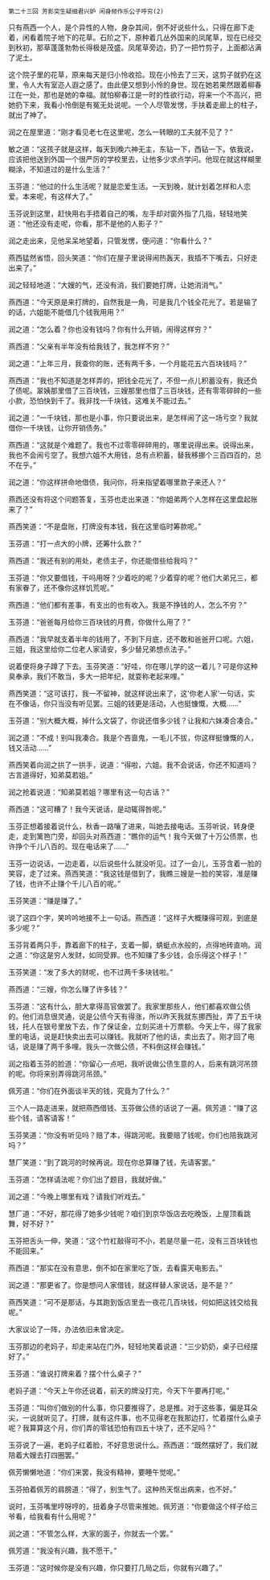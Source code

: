     第二十三回 芳影突生疑细君兴妒 闲身频作乐公子呼穷(2) 

   只有燕西一个人，是个异性的人物，身杂其间，倒不好说些什么，只得在廊下走着，闲看着院子地下的花草。石阶之下，原种着几丛外国来的凤尾草，现在已经交到秋初，那草蓬蓬勃勃长得极是茂盛。凤尾草旁边，扔了一把竹剪子，上面都沾满了泥土。

   这个院子里的花草，原来每天是归小怜收拾。现在小怜去了三天，这剪子就扔在这里，令人大有室迩人遐之感了。由此便又想到小怜的身世。现在她若果然跟着柳春江在一处，那也是她的幸福。就怕柳春江是一时的性欲行动，将来一个不高兴，把她扔下来，我看小怜倒是有冤无处说呢。一个人尽管发愣，手扶着走廊上的柱子，就出了神了。

   润之在屋里道：“刚才看见老七在这里呢，怎么一转眼的工夫就不见了？”

   敏之道：“这孩子就是这样，每天到晚六神无主，东钻一下，西钻一下。依我说，应该把他送到外国一个很严厉的学校里去，让他多少求点学问。他现在就这样糊里糊涂，不知道过的是什么生活？”

   玉芬道：“他过的什么生活呢？就是恋爱生活。一天到晚，就计划着怎样和人恋爱。本来呢，有这样大了。”

   玉芬说到这里，赶快用右手捂着自己的嘴，左手却对窗外指了几指，轻轻地笑道：“他还没有走呢，你看，那不是他的人影子？”

   润之走出来，见他呆呆地望着，只管发愣，便问道：“你看什么？”

   燕西猛然省悟，回头笑道：“你们在屋子里说得闹热轰天，我插不下嘴去，只好走出来了。”

   润之轻轻地道：“大嫂的气，还没有消，我们要她打牌，让她消消气。”

   燕西道：“今天原是来打牌的，自然我是一角，可是我几个钱全花光了。若是输了的话，六姐能不能借几个钱我用用？”

   润之道：“怎么着？你也没有钱吗？你有什么开销，闹得这样穷？”

   燕西道：“父亲有半年没有给我钱了，我怎样不穷？”

   润之道：“上年三月，我查你的账，还有两千多，一个月能花五六百块钱吗？”

   燕西道：“我也不知道是怎样弄的，把钱全花光了，不但一点儿积蓄没有，我还负了债呢。翠姨那里借了三百块钱，三嫂那里也借了三百块钱，还有零零碎碎的一些小款，恐怕快到千了。我非找一千块钱，这难关不能过去。”

   润之道：“一千块钱，那也是小事，你只要说出来，是怎样闹了这一场亏空？我就借你一千块钱，让你开销债务。”

   燕西道：“这就是个难题了。我也不过零零碎碎用的，哪里说得出来。说得出来，我也不会闹亏空了。我想六姐不大用钱，总有点积蓄，替我移挪个三百四百的，总不在乎。”

   润之道：“你这样拼命地借债，我问你，将来指望着哪里款子来还人？”

   燕西还没有将这个问题答复，玉芬也走出来道：“你姐弟两个人怎样在这里盘起账来了？”

   燕西笑道：“不是盘账，打牌没有本钱，我在这里临时筹款呢。”

   玉芬道：“打一点大的小牌，还筹什么款？”

   燕西道：“我还有别的用处，老债主子，你还能借些给我吗？”

   玉芬道：“你又要借钱，干吗用呀？少着吃的呢？少着穿的呢？他们大弟兄三，都有家眷了，还不像你这样饥荒呢。”

   燕西道：“他们都有差事，有支出的也有收入。我是不挣钱的人，怎么不穷？”

   玉芬道：“爸爸每月给你三百块钱的月费，你做什么用了？”

   燕西道：“我早就支着半年的钱用了，不到下月底，还不敢和爸爸开口呢。六姐，三姐，我这里给你二位老人家请安，多少替兄弟想点法子。”

   说着便将身子蹲了下去。玉芬笑道：“好哇，你在哪儿学的这一着儿？可是你这种臭奉承，我们不敢当，多大一把年纪，就耍称老起来哩。”

   燕西笑道：“这可该打，我一不留神，就这样说出来了，这'你老人家'一句话，实在不像话，你只当没有听见罢。三姐的钱更是活动，人也挺慷慨，大概……”

   玉芬道：“别大概大概，掉什么文袋了，你说还借多少钱？让我和六妹凑合凑合。”

   润之道：“不成！别叫我凑合。我是个吝啬鬼，一毛儿不拔，你这样挺慷慨的人，钱又活动……”

   燕西笑着向润之拱了一拱手，说道：“得啦，六姐。我不会说话，你还不知道吗？古言道得好，知弟莫若姐。”

   润之抢着说道：“知弟莫若姐？哪里有这一句古话？”

   燕西道：“这可糟了！我今天说话，是动辄得咎呢。”

   玉芬正想着接着说什么，秋香一路嚷了进来，叫她去接电话。玉芬听说，转身便走，走到篱笆门旁，却回头对燕西道：“瞧你的运气！我今天做了十万公债票，也许挣个千儿八百的。现在电话来了……”

   玉芬一边说话，一边走着，以后说些什么就没听见。过了一会儿，玉芬含着一脸的笑容，走了过来。燕西笑道：“我这钱是借到了，我瞧三嫂是一脸的笑容，准是赚了钱，也许不止赚个千儿八百的呢。”

   玉芬笑道：“赚是赚了。”

   说了这四个字，笑吟吟地接不上一句话。燕西道：“这样子大概赚得可观，到底是多少呢？”

   玉芬背着两只手，靠着廊下的柱子，支着一脚，蜻蜓点水般的，点得地砖直响。润之道：“你这是穷人发财，如同受罪。也不知赚了多少钱，会乐得这个样子！”

   玉芬笑道：“发了多大的财呢，也不过两千多块钱啦。”

   燕西道：“三嫂，你怎么赚了许多钱？”

   玉芬道：“这有什么，胆大拿得高官做罢了。我家里那些人，他们都喜欢做公债的。他们消息很灵通，说是公债今天有得涨，所以昨天我就东挪西扯，弄了五千块钱，托人在银号里放下去，作了保证金，立刻买进十万票额。今天上午，得了我家里的电话，说是赶快卖出去可以赚钱。我就听了他的话，卖出去了。刚才回了电话，说是赚了两千多哩。我头一次做公债，不料倒这样会赚钱。”

   润之指着玉芬的脸道：“你留心一点吧，我听说做公债生意的人，后来有跳河吊颈的呢。你将来别弄得跳河吊颈。”

   佩芳道：“你们在外面谈半天的钱，究竟为了什么？”

   三个人一路走进来，就把燕西借钱、玉芬做公债的话说了一遍。佩芳道：“赚了这些个钱，请客请客！”

   玉芬笑道：“你没有听见吗？赔了本，得跳河呢。我要赔了钱呢，你们也陪我跳河吗？”

   慧厂笑道：“到了跳河的时候再说。现在你总算赚了钱，先请客罢。”

   玉芬道：“怎样请法呢？你们出了题目，我就好做。”

   润之道：“今晚上哪里有戏？请我们听戏去。”

   慧厂道：“不好，那花得了她多少钱呢？咱们到京华饭店去吃晚饭，上屋顶看跳舞，好不好？”

   玉芬把舌头一伸，笑道：“这个竹杠敲得可不小，若是尽量一花，没有三百块钱也不能回来。”

   燕西道：“那实在没有意思，倒不如在家里吃了饭，去看露天电影去。”

   润之道：“那更省了。你是想问人家借钱，就这样替人家说话，是不是？”

   燕西笑道：“可不是那话，与其跑到饭店里去一夜花几百块钱，何如把这钱交给我呢。”

   大家议论了一阵，办法依旧未曾决定。

   玉芬那边的老妈子，却走来站在门外，轻轻地笑着说道：“三少奶奶，桌子已经摆好了。”

   玉芬道：“谁说打牌来着？摆个什么桌子？”

   老妈子道：“今天上午你还说着，前天的牌没打完，今天下午要再打呢。”

   玉芬道：“叫你们做别的什么事，你只要推得了，总是推。对于这些事，偏是耳朵尖，一说就听见了。打牌，就有这件事，也不见得老在我那边打，忙着摆什么桌子呢？我算算这个月，你们弄的零钱恐怕有四五十块了，还不足吗？”

   玉芬说了一遍，老妈子红着脸，不好意思说什么。燕西道：“既然摆好了，我们就陪着大嫂去打四圈罢。”

   佩芳懒懒地道：“你们来罢，我没有精神，要睡午觉呢。”

   玉芬拍着佩芳的肩膀道：“得了，别生气了。这种热天怄出病来，也不好。”

   说时，玉芬嘴里哼呀哼的，扭着身子尽管来推她。佩芳道：“你要做这个样子给三爷看，给我看有什么用呢？”

   润之道：“不管怎么样，大家的面子，你就去一个罢。”

   佩芳道：“我没有兴趣，我不愿干。”

   玉芬道：“这时候你是没有兴趣，你只要打几局之后，你就有兴趣了。”

